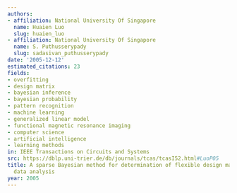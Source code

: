 ```yaml
---
authors:
- affiliation: National University Of Singapore
  name: Huaien Luo
  slug: huaien_luo
- affiliation: National University Of Singapore
  name: S. Puthusserypady
  slug: sadasivan_puthusserypady
date: '2005-12-12'
estimated_citations: 23
fields:
- overfitting
- design matrix
- bayesian inference
- bayesian probability
- pattern recognition
- machine learning
- generalized linear model
- functional magnetic resonance imaging
- computer science
- artificial intelligence
- learning methods
in: IEEE Transactions on Circuits and Systems
src: https://dblp.uni-trier.de/db/journals/tcas/tcasI52.html#LuoP05
title: A sparse Bayesian method for determination of flexible design matrix for fMRI
  data analysis
year: 2005
---
```

